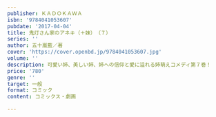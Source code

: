 ```yaml
---
publisher: ＫＡＤＯＫＡＷＡ
isbn: '9784041053607'
pubdate: '2017-04-04'
title: 鬼灯さん家のアネキ（＋妹）　（７）
series: ''
author: 五十嵐藍／著
cover: 'https://cover.openbd.jp/9784041053607.jpg'
volume: ''
description: 可愛い姉、美しい姉、姉への信仰と愛に溢れる姉萌えコメディ第７巻！
price: '780'
genre: ''
target: 一般
format: コミック
content: コミックス・劇画

---
```


